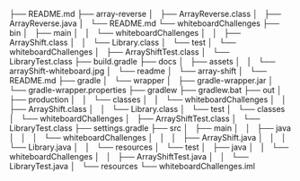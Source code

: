 ├── README.md
├── array-reverse
│   ├── ArrayReverse.class
│   ├── ArrayReverse.java
│   └── README.md
└── whiteboardChallenges
    ├── bin
    │   ├── main
    │   │   └── whiteboardChallenges
    │   │       ├── ArrayShift.class
    │   │       └── Library.class
    │   └── test
    │       └── whiteboardChallenges
    │           ├── ArrayShiftTest.class
    │           └── LibraryTest.class
    ├── build.gradle
    ├── docs
    │   ├── assets
    │   │   └── arrayShift-whiteboard.jpg
    │   └── readme
    │       └── array-shift
    │           └── README.md
    ├── gradle
    │   └── wrapper
    │       ├── gradle-wrapper.jar
    │       └── gradle-wrapper.properties
    ├── gradlew
    ├── gradlew.bat
    ├── out
    │   ├── production
    │   │   └── classes
    │   │       └── whiteboardChallenges
    │   │           ├── ArrayShift.class
    │   │           └── Library.class
    │   └── test
    │       └── classes
    │           └── whiteboardChallenges
    │               ├── ArrayShiftTest.class
    │               └── LibraryTest.class
    ├── settings.gradle
    ├── src
    │   ├── main
    │   │   ├── java
    │   │   │   └── whiteboardChallenges
    │   │   │       ├── ArrayShift.java
    │   │   │       └── Library.java
    │   │   └── resources
    │   └── test
    │       ├── java
    │       │   └── whiteboardChallenges
    │       │       ├── ArrayShiftTest.java
    │       │       └── LibraryTest.java
    │       └── resources
    └── whiteboardChallenges.iml